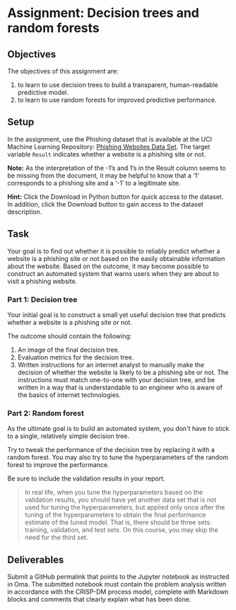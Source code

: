 # Assignment: Decision trees and random forests

## Objectives

The objectives of this assignment are:
1.	to learn to use decision trees to build a transparent, human-readable predictive model.
2. to learn to use random forests for improved predictive performance.

## Setup

In the assignment, use the Phishing dataset that is available at the UCI Machine Learning Repository: [Phishing Websites Data Set](https://archive.ics.uci.edu/ml/datasets/phishing+websites).
The target variable `Result` indicates whether a website is a phishing site or not.

**Note:** As the interpretation of the -1’s and 1’s in the Result column seems to be missing from
the document, it may be helpful to know that a ‘1‘ corresponds to a phishing site and a ‘-1’ to a
legitimate site.

**Hint:** Click the Download in Python button for quick access to the dataset. In addition, click the Download button 
to gain access to the dataset description.


## Task

Your goal is to find out whether it is possible to reliably predict whether a website is a phishing site or not 
based on the 
easily obtainable information about the website. Based on the outcome, it may become possible to construct an 
automated system that warns users when they are about to visit a phishing website.

### Part 1: Decision tree

Your initial goal is to construct a small yet useful decision tree that predicts whether a website is a
phishing site or not.

The outcome should contain the following:
1. An image of the final decision tree.
2. Evaluation metrics for the decision tree.
3. Written instructions for an internet analyst to manually make the decision of whether the website
is likely to be a phishing site or not. The instructions must match one-to-one with your
decision tree, and be written in a way that is understandable to an engineer who is aware of the basics of internet technologies.

### Part 2: Random forest

As the ultimate goal is to build an automated system, you don't have to stick to a single, relatively simple decision tree.

Try to tweak the performance of the decision tree by replacing it with a random forest. You may also try to tune the 
hyperparameters of the random forest to improve the performance.

Be sure to include the validation results in your report.

> In real life, when you tune the hyperparameters based on the validation results, you should have yet another 
> data set that is not used for tuning the hyperparameters, but applied only once after the tuning of the 
> hyperparameters to obtain the final performance estimate of the tuned model.
> That is, there should be three sets: training, validation, and test sets. On this course, you may skip the need for the third set.

## Deliverables

Submit a GitHub permalink that points to the Jupyter notebook as instructed in Oma. The submitted notebook must contain the problem analysis written in accordance with the CRISP-DM process model, complete with Markdown blocks and comments that clearly explain what has been done. 

